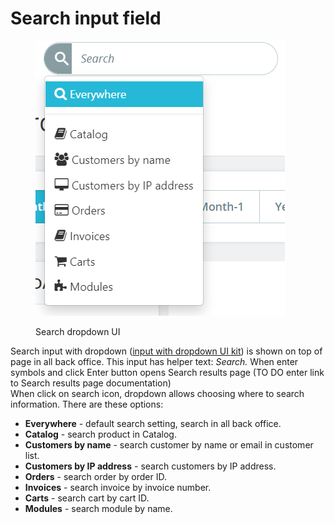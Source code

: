 # Search input field

<figure><img src="../../../../.gitbook/assets/image (14).png" alt=""><figcaption><p>Search dropdown UI</p></figcaption></figure>

Search input with dropdown ([input with dropdown UI kit](https://build.prestashop.com/prestashop-ui-kit/?path=/story/forms--input-with-dropdown)) is shown on top of page in all back office. This input has helper text: _Search._ When enter symbols and click Enter button opens Search results page (TO DO enter link to Search results page documentation) \
When click on search icon, dropdown allows choosing where to search information. There are these options:

* **Everywhere** - default search setting, search in all back office.
* **Catalog** - search product in Catalog.
* **Customers by name** - search customer by name or email in customer list.
* **Customers by IP address** - search customers by IP address.
* **Orders** - search order by order ID.
* **Invoices** - search invoice by invoice number.
* **Carts** - search cart by cart ID.
* **Modules** - search module by name.

&#x20;
